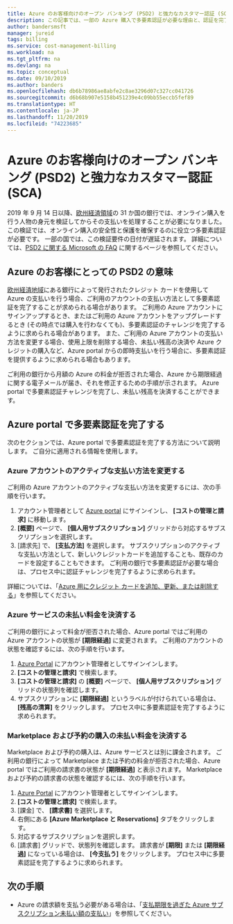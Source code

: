 ```yaml
---
title: Azure のお客様向けのオープン バンキング (PSD2) と強力なカスタマー認証 (SCA)
description: この記事では、一部の Azure 購入で多要素認証が必要な理由と、認証を完了する方法について説明します。
author: bandersmsft
manager: jureid
tags: billing
ms.service: cost-management-billing
ms.workload: na
ms.tgt_pltfrm: na
ms.devlang: na
ms.topic: conceptual
ms.date: 09/10/2019
ms.author: banders
ms.openlocfilehash: db6b78986ae8abfe2c8ae3296d07c327cc041726
ms.sourcegitcommit: d6b68b907e5158b451239e4c09bb55eccb5fef89
ms.translationtype: HT
ms.contentlocale: ja-JP
ms.lasthandoff: 11/20/2019
ms.locfileid: "74223685"
---
```

# <a name="open-banking-psd2-and-strong-customer-authentication-sca-for-azure-customers"></a>Azure のお客様向けのオープン バンキング (PSD2) と強力なカスタマー認証 (SCA)

2019 年 9 月 14 日以降、[欧州経済領域](https://en.wikipedia.org/wiki/European_Economic_Area)の 31 か国の銀行では、オンライン購入を行う人物の身元を検証してからその支払いを処理することが必要になりました。 この検証では、オンライン購入の安全性と保護を確保するのに役立つ多要素認証が必要です。 一部の国では、この検証要件の日付が遅延されます。 詳細については、[PSD2 に関する Microsoft の FAQ](https://support.microsoft.com/en-us/help/4517854?preview) に関するページを参照してください。

## <a name="what-psd2-means-for-azure-customers"></a>Azure のお客様にとっての PSD2 の意味

[欧州経済地域](https://en.wikipedia.org/wiki/European_Economic_Area)にある銀行によって発行されたクレジット カードを使用して Azure の支払いを行う場合、ご利用のアカウントの支払い方法として多要素認証を完了することが求められる場合があります。 ご利用の Azure アカウントにサインアップするとき、またはご利用の Azure アカウントをアップグレードするとき (その時点では購入を行わなくても)、多要素認証のチャレンジを完了するように求められる場合があります。 また、ご利用の Azure アカウントの支払い方法を変更する場合、使用上限を削除する場合、未払い残高の決済や Azure クレジットの購入など、Azure portal からの即時支払いを行う場合に、多要素認証を提供するように求められる場合もあります。

ご利用の銀行から月額の Azure の料金が拒否された場合、Azure から期限経過に関する電子メールが届き、それを修正するための手順が示されます。 Azure portal で多要素認証チャレンジを完了し、未払い残高を決済することができます。

## <a name="complete-multi-factor-authentication-in-the-azure-portal"></a>Azure portal で多要素認証を完了する

次のセクションでは、Azure portal で多要素認証を完了する方法について説明します。 ご自分に適用される情報を使用します。

### <a name="change-the-active-payment-method-of-your-azure-account"></a>Azure アカウントのアクティブな支払い方法を変更する

ご利用の Azure アカウントのアクティブな支払い方法を変更するには、次の手順を行います。

1. アカウント管理者として [Azure portal](https://portal.azure.com) にサインインし、 **[コストの管理と請求]** に移動します。
2. **[概要]** ページで、 **[個人用サブスクリプション]** グリッドから対応するサブスクリプションを選択します。
3. [請求先] で、 **[支払方法]** を選択します。 サブスクリプションのアクティブな支払い方法として、新しいクレジットカードを追加することも、既存のカードを設定することもできます。 ご利用の銀行で多要素認証が必要な場合は、プロセス中に認証チャレンジを完了するように求められます。

詳細については、「[Azure 用にクレジット カードを追加、更新、または削除する](billing-how-to-change-credit-card.md)」を参照してください。

### <a name="settle-outstanding-charges-for-azure-services"></a>Azure サービスの未払い料金を決済する

ご利用の銀行によって料金が拒否された場合、Azure portal ではご利用の Azure アカウントの状態が **[期限経過]** に変更されます。 ご利用のアカウントの状態を確認するには、次の手順を行います。

1. [Azure Portal](https://portal.azure.com/) にアカウント管理者としてサインインします。
2. **[コストの管理と請求]** で検索します。
3. **[コストの管理と請求]** の **[概要]** ページで、 **[個人用サブスクリプション]** グリッドの状態列を確認します。
4. サブスクリプションに **[期限経過]** というラベルが付けられている場合は、 **[残高の清算]** をクリックします。 プロセス中に多要素認証を完了するように求められます。

### <a name="settle-outstanding-charges-for-marketplace-and-reservation-purchases"></a>Marketplace および予約の購入の未払い料金を決済する

Marketplace および予約の購入は、Azure サービスとは別に課金されます。 ご利用の銀行によって Marketplace または予約の料金が拒否された場合、Azure portal ではご利用の請求書の状態が **[期限経過]** と表示されます。 Marketplace および予約の請求書の状態を確認するには、次の手順を行います。

1. [Azure Portal](https://portal.azure.com/) にアカウント管理者としてサインインします。
2. **[コストの管理と請求]** で検索します。
3. [課金] で、 **[請求書]** を選択します。
4. 右側にある **[Azure Marketplace と Reservations]** タブをクリックします。
5. 対応するサブスクリプションを選択します。
6. [請求書] グリッドで、状態列を確認します。 請求書が **[期限]** または **[期限経過]** になっている場合は、 **[今支払う]** をクリックします。 プロセス中に多要素認証を完了するように求められます。

## <a name="next-steps"></a>次の手順
- Azure の請求額を支払う必要がある場合は、「[支払期限を過ぎた Azure サブスクリプション未払い額の支払い](billing-azure-subscription-past-due-balance.md)」を参照してください。
